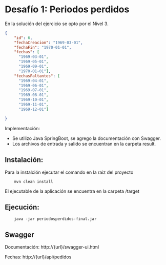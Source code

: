 # Desafío 1: Periodos perdidos

En la solución del ejercicio se opto por el Nivel 3.

```json
{
    "id": 6,
    "fechaCreacion": "1969-03-01",
    "fechaFin": "1970-01-01",
    "fechas": [
      "1969-03-01",
      "1969-05-01",
      "1969-09-01",
      "1970-01-01"],
    "fechasFaltantes": [
      "1969-04-01",
      "1969-06-01",
      "1969-07-01",
      "1969-08-01",
      "1969-10-01",
      "1969-11-01",
      "1969-12-01"]

}
```

Implementación:
- Se utilizo Java SpringBoot, se agrego la documentación con Swagger.
- Los archivos de entrada y salido se encuentran en la carpeta result.

## Instalación:

Para la instalción ejecutar el comando en la raiz del proyecto
```
    mvn clean install
```
El ejecutable de la aplicación se encuentra en la carpeta /target

## Ejecución:

```
    java -jar periodosperdidos-final.jar
```

## Swagger

Documentación: http://{url}/swagger-ui.html

Fechas: http://{url}/api/pedidos
